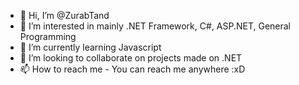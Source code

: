 - 👋 Hi, I’m @ZurabTand
- 👀 I’m interested in mainly .NET Framework, C#, ASP.NET, General Programming
- 🌱 I’m currently learning Javascript
- 💞️ I’m looking to collaborate on projects made on .NET
- 📫 How to reach me - You can reach me anywhere :xD

<!---
ZurabTand/ZurabTand is a ✨ special ✨ repository because its `README.md` (this file) appears on your GitHub profile.
You can click the Preview link to take a look at your changes.
--->

